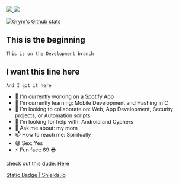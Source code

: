 

<a href="https://gitlab.com/Grym68">
	<img src="https://img.shields.io/badge/Profile-Gitlab-2360ff?style=flat-square"/>
</a>
<a href="https://gitlab.com/Grym68">
	<img src="https://img.shields.io/badge/Another-Link-ef7089?style=flat-square"/>
</a>


[![Grym's Github stats](https://github-readme-stats.vercel.app/api?username=grym68&show_icons=true&theme=dracula)](https://github.com/anuraghazra/github-readme-stats)

<!-- **Grym68/Grym68** is a ✨ _special_ ✨ repository because its `README.md` (this file) appears on your GitHub profile.
-->
## This is the beginning
    This is on the Development branch

## I want this line here
    And I got it here

- 🔭 I’m currently working on a Spotify App
- 🌱 I’m currently learning: Mobile Development and Hashing in C
- 👯 I’m looking to collaborate on: Web, App Development, Security projects, or Automation scripts
- 🤔 I’m looking for help with: Android and Cyphers
- 💬 Ask me about: my mom
- 📫 How to reach me: Spiritually
- 😄 Sex: Yes
- ⚡ Fun fact: 69 😎

check out this dude: [Here](https://github.com/anuraghazra/github-readme-stats/tree/master)

[Static Badge | Shields.io](https://shields.io/badges)
